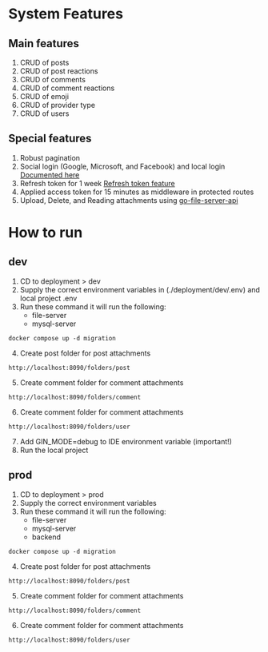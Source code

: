 # System Features
## Main features
1. CRUD of posts
2. CRUD of post reactions
3. CRUD of comments
4. CRUD of comment reactions
5. CRUD of emoji
6. CRUD of provider type
7. CRUD of users

## Special features
1. Robust pagination
2. Social login (Google, Microsoft, and Facebook) and local login [Documented here](https://github.com/Elleined/go-social-media-api/issues/2)
3. Refresh token for 1 week [Refresh token feature](https://github.com/Elleined/security-project?tab=readme-ov-file#refresh-token)
4. Applied access token for 15 minutes as middleware in protected routes
5. Upload, Delete, and Reading attachments using [go-file-server-api](https://github.com/Elleined/go-file-server-api)

# How to run
## dev
1. CD to deployment > dev
2. Supply the correct environment variables in (./deployment/dev/.env) and local project .env
3. Run these command it will run the following:
   - file-server
   - mysql-server
```
docker compose up -d migration
```
4. Create post folder for post attachments
```
http://localhost:8090/folders/post
```
5. Create comment folder for comment attachments
```
http://localhost:8090/folders/comment
```
6. Create comment folder for comment attachments
```
http://localhost:8090/folders/user
```
7. Add GIN_MODE=debug to IDE environment variable (important!)
8. Run the local project

## prod
1. CD to deployment > prod
2. Supply the correct environment variables
3. Run these command it will run the following:
   - file-server
   - mysql-server
   - backend
```
docker compose up -d migration
```
4. Create post folder for post attachments
```
http://localhost:8090/folders/post
```
5. Create comment folder for comment attachments
```
http://localhost:8090/folders/comment
```
6. Create comment folder for comment attachments
```
http://localhost:8090/folders/user
```